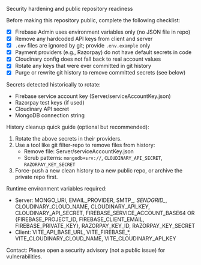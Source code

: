 Security hardening and public repository readiness

Before making this repository public, complete the following checklist:

- [x] Firebase Admin uses environment variables only (no JSON file in repo)
- [x] Remove any hardcoded API keys from client and server
- [x] `.env` files are ignored by git; provide `.env.example` only
- [x] Payment providers (e.g., Razorpay) do not have default secrets in code
- [x] Cloudinary config does not fall back to real account values
- [x] Rotate any keys that were ever committed in git history
- [x] Purge or rewrite git history to remove committed secrets (see below)

Secrets detected historically to rotate:
- Firebase service account key (Server/serviceAccountKey.json)
- Razorpay test keys (if used)
- Cloudinary API secret
- MongoDB connection string

History cleanup quick guide (optional but recommended):
1. Rotate the above secrets in their providers.
2. Use a tool like git filter-repo to remove files from history:
   - Remove file: Server/serviceAccountKey.json
   - Scrub patterns: `mongodb+srv://`, `CLOUDINARY_API_SECRET`, `RAZORPAY_KEY_SECRET`
3. Force-push a new clean history to a new public repo, or archive the private repo first.

Runtime environment variables required:
- Server: MONGO_URI, EMAIL_PROVIDER, SMTP_*, SENDGRID_*, CLOUDINARY_CLOUD_NAME, CLOUDINARY_API_KEY, CLOUDINARY_API_SECRET, FIREBASE_SERVICE_ACCOUNT_BASE64 OR {FIREBASE_PROJECT_ID, FIREBASE_CLIENT_EMAIL, FIREBASE_PRIVATE_KEY}, RAZORPAY_KEY_ID, RAZORPAY_KEY_SECRET
- Client: VITE_API_BASE_URL, VITE_FIREBASE_*, VITE_CLOUDINARY_CLOUD_NAME, VITE_CLOUDINARY_API_KEY

Contact: Please open a security advisory (not a public issue) for vulnerabilities.